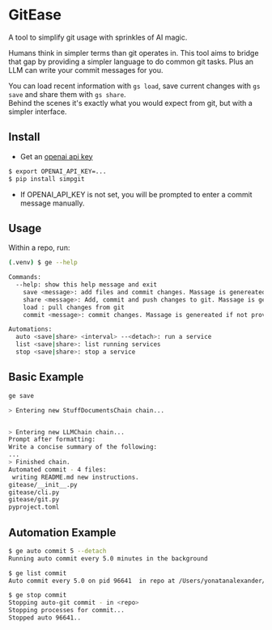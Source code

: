 # GitEase

A tool to simplify git usage with sprinkles of AI magic.

Humans think in simpler terms than git operates in. This tool aims to bridge that gap by providing a simpler language to
do common git tasks. Plus an LLM can write your commit messages for you.

You can load recent information with `gs load`, save current changes with `gs save` and share them with `gs share`.    
Behind the scenes it's exactly what you would expect from git, but with a simpler interface.

## Install

* Get an [openai api key](https://platform.openai.com/account/api-keys)

```bash
$ export OPENAI_API_KEY=...
$ pip install simpgit
```
* If OPENAI_API_KEY is not set, you will be prompted to enter a commit message manually.

## Usage

Within a repo, run:

```bash 
(.venv) $ ge --help
```

```bash
Commands:
  --help: show this help message and exit    
    save <message>: add files and commit changes. Massage is genereated if not provided         
    share <message>: Add, commit and push changes to git. Massage is genereated if not provided
    load : pull changes from git    
    commit <message>: commit changes. Massage is genereated if not provided

Automations:
  auto <save|share> <interval> --<detach>: run a service
  list <save|share>: list running services
  stop <save|share>: stop a service
```

## Basic Example
```bash
ge save

> Entering new StuffDocumentsChain chain...


> Entering new LLMChain chain...
Prompt after formatting:
Write a concise summary of the following:
...
> Finished chain.
Automated commit - 4 files:
 writing README.md new instructions.
gitease/__init__.py
gitease/cli.py
gitease/git.py
pyproject.toml
```

## Automation Example
```bash
$ ge auto commit 5 --detach
Running auto commit every 5.0 minutes in the background

$ ge list commit
Auto commit every 5.0 on pid 96641  in repo at /Users/yonatanalexander/development/xethub/gitease

$ ge stop commit
Stopping auto-git commit - in <repo>
Stopping processes for commit...
Stopped auto 96641..
```
